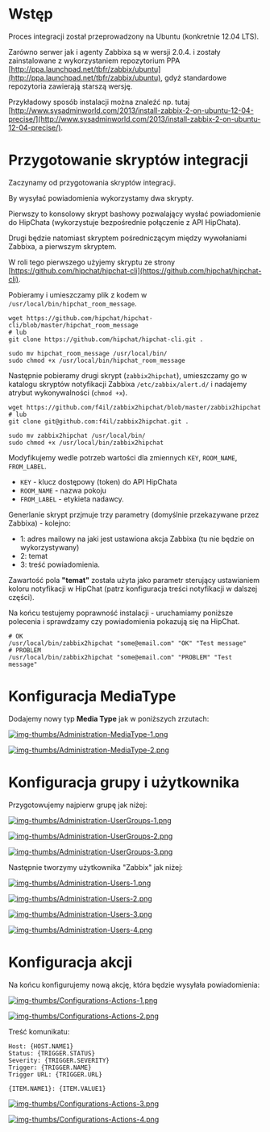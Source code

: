 Wstęp
=====

Proces integracji został przeprowadzony na Ubuntu (konkretnie 12.04 LTS).

Zarówno serwer jak i agenty Zabbixa są w wersji 2.0.4. i zostały zainstalowane z wykorzystaniem repozytorium PPA [http://ppa.launchpad.net/tbfr/zabbix/ubuntu](http://ppa.launchpad.net/tbfr/zabbix/ubuntu), gdyż standardowe repozytoria zawierają starszą wersję.

Przykładowy sposób instalacji można znaleźć np. tutaj [http://www.sysadminworld.com/2013/install-zabbix-2-on-ubuntu-12-04-precise/](http://www.sysadminworld.com/2013/install-zabbix-2-on-ubuntu-12-04-precise/). 


Przygotowanie skryptów integracji
=================================

Zaczynamy od przygotowania skryptów integracji.

By wysyłać powiadomienia wykorzystamy dwa skrypty.

Pierwszy to konsolowy skrypt bashowy pozwalający wysłać powiadomienie do HipChata (wykorzystuje bezpośrednie połączenie z API HipChata).

Drugi będzie natomiast skryptem pośredniczącym między wywołaniami Zabbixa, a pierwszym skryptem.

W roli tego pierwszego użyjemy skryptu ze strony  [https://github.com/hipchat/hipchat-cli](https://github.com/hipchat/hipchat-cli).

Pobieramy i umieszczamy plik z kodem w ``/usr/local/bin/hipchat_room_message``.

    wget https://github.com/hipchat/hipchat-cli/blob/master/hipchat_room_message
    # lub
    git clone https://github.com/hipchat/hipchat-cli.git .
    
    sudo mv hipchat_room_message /usr/local/bin/
    sudo chmod +x /usr/local/bin/hipchat_room_message


Następnie pobieramy drugi skrypt (``zabbix2hipchat``), umieszczamy go w katalogu skryptów notyfikacji Zabbixa ``/etc/zabbix/alert.d/`` i nadajemy atrybut wykonywalności (``chmod +x``).


    wget https://github.com/f4il/zabbix2hipchat/blob/master/zabbix2hipchat
    # lub
    git clone git@github.com:f4il/zabbix2hipchat.git .
    
    sudo mv zabbix2hipchat /usr/local/bin/
    sudo chmod +x /usr/local/bin/zabbix2hipchat
    

Modyfikujemy wedle potrzeb wartości dla zmiennych ``KEY``, ``ROOM_NAME``, ``FROM_LABEL``.
- ``KEY`` - klucz dostępowy (token) do API HipChata 
- ``ROOM_NAME`` - nazwa pokoju
- ``FROM_LABEL`` - etykieta nadawcy.

Generlanie skrypt przjmuje trzy parametry (domyślnie przekazywane przez Zabbixa) - kolejno:

* 1: adres mailowy na jaki jest ustawiona akcja Zabbixa (tu nie będzie on wykorzystywany)
* 2: temat
* 3: treść powiadomienia.

Zawartość pola **"temat"** została użyta jako parametr sterujący ustawianiem koloru notyfikacji w HipChat (patrz konfiguracja treści notyfikacji w dalszej części).


Na końcu testujemy poprawność instalacji - uruchamiamy poniższe polecenia i sprawdzamy czy powiadomienia pokazują się na HipChat.

    # OK
    /usr/local/bin/zabbix2hipchat "some@email.com" "OK" "Test message"
    # PROBLEM
    /usr/local/bin/zabbix2hipchat "some@email.com" "PROBLEM" "Test message"
   

Konfiguracja MediaType
======================

Dodajemy nowy typ **Media Type** jak w poniższych zrzutach:

[![img-thumbs/Administration-MediaType-1.png](img-thumbs/Administration-MediaType-1.png)](img/Administration-MediaType-1.png)

[![img-thumbs/Administration-MediaType-2.png](img-thumbs/Administration-MediaType-2.png)](img/Administration-MediaType-2.png)


Konfiguracja grupy i użytkownika
================================


Przygotowujemy najpierw grupę jak niżej:

[![img-thumbs/Administration-UserGroups-1.png](img-thumbs/Administration-UserGroups-1.png)](img/Administration-UserGroups-1.png)

[![img-thumbs/Administration-UserGroups-2.png](img-thumbs/Administration-UserGroups-2.png)](img/Administration-UserGroups-2.png)

[![img-thumbs/Administration-UserGroups-3.png](img-thumbs/Administration-UserGroups-3.png)](img/Administration-UserGroups-3.png)


Następnie tworzymy użytkownika "Zabbix" jak niżej:

[![img-thumbs/Administration-Users-1.png](img-thumbs/Administration-Users-1.png)](img/Administration-Users-1.png) 

[![img-thumbs/Administration-Users-2.png](img-thumbs/Administration-Users-2.png)](img/Administration-Users-2.png)

[![img-thumbs/Administration-Users-3.png](img-thumbs/Administration-Users-3.png)](img/Administration-Users-3.png)

[![img-thumbs/Administration-Users-4.png](img-thumbs/Administration-Users-4.png)](img/Administration-Users-4.png)


Konfiguracja akcji
==================

Na końcu konfigurujemy nową akcję, która będzie wysyłała powiadomienia:

[![img-thumbs/Configurations-Actions-1.png](img-thumbs/Configurations-Actions-1.png)](img/Configurations-Actions-1.png)

[![img-thumbs/Configurations-Actions-2.png](img-thumbs/Configurations-Actions-2.png)](img/Configurations-Actions-2.png)


Treść komunikatu:

    Host: {HOST.NAME1}
    Status: {TRIGGER.STATUS}
    Severity: {TRIGGER.SEVERITY}
    Trigger: {TRIGGER.NAME}
    Trigger URL: {TRIGGER.URL}

    {ITEM.NAME1}: {ITEM.VALUE1}

[![img-thumbs/Configurations-Actions-3.png](img-thumbs/Configurations-Actions-3.png)](img/Configurations-Actions-3.png)

[![img-thumbs/Configurations-Actions-4.png](img-thumbs/Configurations-Actions-4.png)](img/Configurations-Actions-4.png)

